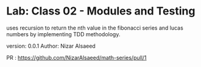 # Lab: Class 02 - Modules and Testing

uses recursion to return the nth value in the fibonacci series and lucas numbers by 
implementing TDD methodology.

version: 0.0.1
Author: Nizar Alsaeed

PR : https://github.com/NizarAlsaeed/math-series/pull/1